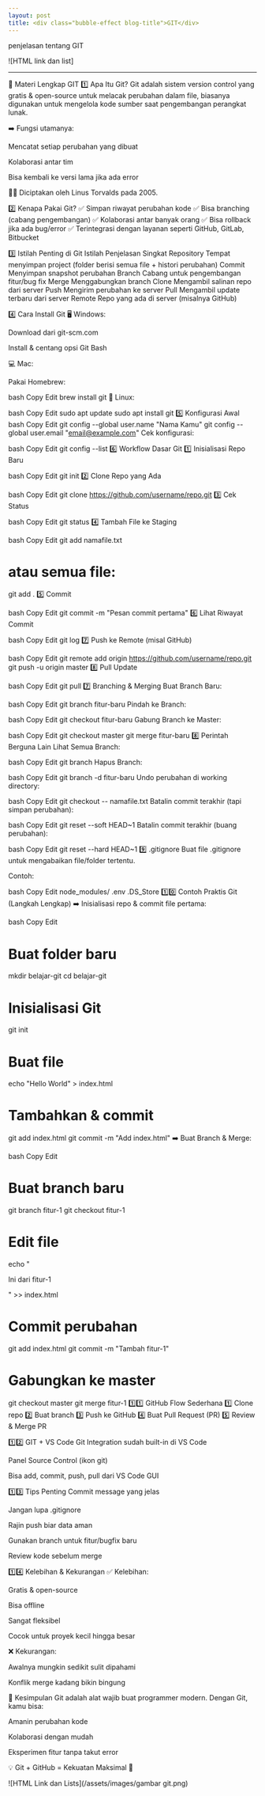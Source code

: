 ```yaml
---
layout: post
title: <div class="bubble-effect blog-title">GIT</div>
---
```


penjelasan tentang GIT

![HTML link dan list]

---

🔧 Materi Lengkap GIT
1️⃣ Apa Itu Git?
Git adalah sistem version control yang gratis & open-source untuk melacak perubahan dalam file, biasanya digunakan untuk mengelola kode sumber saat pengembangan perangkat lunak.

➡️ Fungsi utamanya:

Mencatat setiap perubahan yang dibuat

Kolaborasi antar tim

Bisa kembali ke versi lama jika ada error

👨‍💻 Diciptakan oleh Linus Torvalds pada 2005.

2️⃣ Kenapa Pakai Git?
✅ Simpan riwayat perubahan kode
✅ Bisa branching (cabang pengembangan)
✅ Kolaborasi antar banyak orang
✅ Bisa rollback jika ada bug/error
✅ Terintegrasi dengan layanan seperti GitHub, GitLab, Bitbucket

3️⃣ Istilah Penting di Git
Istilah	Penjelasan Singkat
Repository	Tempat menyimpan project (folder berisi semua file + histori perubahan)
Commit	Menyimpan snapshot perubahan
Branch	Cabang untuk pengembangan fitur/bug fix
Merge	Menggabungkan branch
Clone	Mengambil salinan repo dari server
Push	Mengirim perubahan ke server
Pull	Mengambil update terbaru dari server
Remote	Repo yang ada di server (misalnya GitHub)

4️⃣ Cara Install Git
🖥️ Windows:

Download dari git-scm.com

Install & centang opsi Git Bash

💻 Mac:

Pakai Homebrew:

bash
Copy
Edit
brew install git
🐧 Linux:

bash
Copy
Edit
sudo apt update
sudo apt install git
5️⃣ Konfigurasi Awal
bash
Copy
Edit
git config --global user.name "Nama Kamu"
git config --global user.email "email@example.com"
Cek konfigurasi:

bash
Copy
Edit
git config --list
6️⃣ Workflow Dasar Git
1️⃣ Inisialisasi Repo Baru

bash
Copy
Edit
git init
2️⃣ Clone Repo yang Ada

bash
Copy
Edit
git clone https://github.com/username/repo.git
3️⃣ Cek Status

bash
Copy
Edit
git status
4️⃣ Tambah File ke Staging

bash
Copy
Edit
git add namafile.txt
# atau semua file:
git add .
5️⃣ Commit

bash
Copy
Edit
git commit -m "Pesan commit pertama"
6️⃣ Lihat Riwayat Commit

bash
Copy
Edit
git log
7️⃣ Push ke Remote (misal GitHub)

bash
Copy
Edit
git remote add origin https://github.com/username/repo.git
git push -u origin master
8️⃣ Pull Update

bash
Copy
Edit
git pull
7️⃣ Branching & Merging
Buat Branch Baru:

bash
Copy
Edit
git branch fitur-baru
Pindah ke Branch:

bash
Copy
Edit
git checkout fitur-baru
Gabung Branch ke Master:

bash
Copy
Edit
git checkout master
git merge fitur-baru
8️⃣ Perintah Berguna Lain
Lihat Semua Branch:

bash
Copy
Edit
git branch
Hapus Branch:

bash
Copy
Edit
git branch -d fitur-baru
Undo perubahan di working directory:

bash
Copy
Edit
git checkout -- namafile.txt
Batalin commit terakhir (tapi simpan perubahan):

bash
Copy
Edit
git reset --soft HEAD~1
Batalin commit terakhir (buang perubahan):

bash
Copy
Edit
git reset --hard HEAD~1
9️⃣ .gitignore
Buat file .gitignore untuk mengabaikan file/folder tertentu.

Contoh:

bash
Copy
Edit
node_modules/
.env
.DS_Store
1️⃣0️⃣ Contoh Praktis Git (Langkah Lengkap)
➡️ Inisialisasi repo & commit file pertama:

bash
Copy
Edit
# Buat folder baru
mkdir belajar-git
cd belajar-git

# Inisialisasi Git
git init

# Buat file
echo "Hello World" > index.html

# Tambahkan & commit
git add index.html
git commit -m "Add index.html"
➡️ Buat Branch & Merge:

bash
Copy
Edit
# Buat branch baru
git branch fitur-1
git checkout fitur-1

# Edit file
echo "<p>Ini dari fitur-1</p>" >> index.html

# Commit perubahan
git add index.html
git commit -m "Tambah fitur-1"

# Gabungkan ke master
git checkout master
git merge fitur-1
1️⃣1️⃣ GitHub Flow Sederhana
1️⃣ Clone repo
2️⃣ Buat branch
3️⃣ Push ke GitHub
4️⃣ Buat Pull Request (PR)
5️⃣ Review & Merge PR

1️⃣2️⃣ GIT + VS Code
Git Integration sudah built-in di VS Code

Panel Source Control (ikon git)

Bisa add, commit, push, pull dari VS Code GUI

1️⃣3️⃣ Tips Penting
Commit message yang jelas

Jangan lupa .gitignore

Rajin push biar data aman

Gunakan branch untuk fitur/bugfix baru

Review kode sebelum merge

1️⃣4️⃣ Kelebihan & Kekurangan
✅ Kelebihan:

Gratis & open-source

Bisa offline

Sangat fleksibel

Cocok untuk proyek kecil hingga besar

❌ Kekurangan:

Awalnya mungkin sedikit sulit dipahami

Konflik merge kadang bikin bingung

🔑 Kesimpulan
Git adalah alat wajib buat programmer modern. Dengan Git, kamu bisa:

Amanin perubahan kode

Kolaborasi dengan mudah

Eksperimen fitur tanpa takut error

💡 Git + GitHub = Kekuatan Maksimal 🚀

  ![HTML Link dan Lists](/assets/images/gambar git.png)
